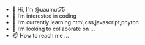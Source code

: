 - 👋 Hi, I’m @uaumut75
- 👀 I’m interested in coding
- 🌱 I’m currently learning html,css,javascript,phyton
- 💞️ I’m looking to collaborate on ...
- 📫 How to reach me ...

<!---
uaumut75/uaumut75 is a ✨ special ✨ repository because its `README.md` (this file) appears on your GitHub profile.
You can click the Preview link to take a look at your changes.
--->
